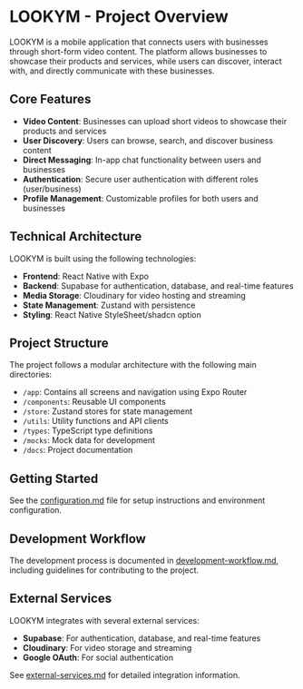 # LOOKYM - Project Overview

LOOKYM is a mobile application that connects users with businesses through short-form video content. The platform allows businesses to showcase their products and services, while users can discover, interact with, and directly communicate with these businesses.

## Core Features

- **Video Content**: Businesses can upload short videos to showcase their products and services
- **User Discovery**: Users can browse, search, and discover business content
- **Direct Messaging**: In-app chat functionality between users and businesses
- **Authentication**: Secure user authentication with different roles (user/business)
- **Profile Management**: Customizable profiles for both users and businesses

## Technical Architecture

LOOKYM is built using the following technologies:

- **Frontend**: React Native with Expo
- **Backend**: Supabase for authentication, database, and real-time features
- **Media Storage**: Cloudinary for video hosting and streaming
- **State Management**: Zustand with persistence
- **Styling**: React Native StyleSheet/shadcn option

## Project Structure

The project follows a modular architecture with the following main directories:

- `/app`: Contains all screens and navigation using Expo Router
- `/components`: Reusable UI components
- `/store`: Zustand stores for state management
- `/utils`: Utility functions and API clients
- `/types`: TypeScript type definitions
- `/mocks`: Mock data for development
- `/docs`: Project documentation

## Getting Started

See the [configuration.md](./configuration.md) file for setup instructions and environment configuration.

## Development Workflow

The development process is documented in [development-workflow.md](./development-workflow.md), including guidelines for contributing to the project.

## External Services

LOOKYM integrates with several external services:

- **Supabase**: For authentication, database, and real-time features
- **Cloudinary**: For video storage and streaming
- **Google OAuth**: For social authentication

See [external-services.md](./external-services.md) for detailed integration information.
